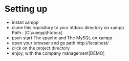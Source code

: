 # Setting up

- install xampp
- clone this repository to your htdocs directory on xampp
  <br>Path : [C:\xampp\htdocs]
- psuh start The apache and The MySQL on xampp
- open your browser and go path http://localhost/
- click on the project directory
- enjoy, with the company management[DEMO]
